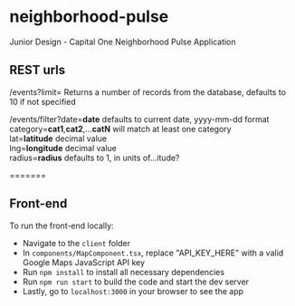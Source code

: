 # neighborhood-pulse
Junior Design - Capital One Neighborhood Pulse Application


## REST urls

/events?limit= Returns a number of records from the database, defaults to 10 if not specified

/events/filter?date=**date** defaults to current date, yyyy-mm-dd format  
               category=**cat1**,**cat2**,...**catN** will match at least one category  
               lat=**latitude** decimal value  
               lng=**longitude** decimal value  
               radius=**radius** defaults to 1, in units of...itude?  


=======

## Front-end

To run the front-end locally:
* Navigate to the `client` folder
* In `components/MapComponent.tsx`, replace "API_KEY_HERE" with a valid Google Maps JavaScript API key
* Run `npm install` to install all necessary dependencies
* Run `npm run start` to build the code and start the dev server
* Lastly, go to `localhost:3000` in your browser to see the app
